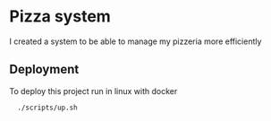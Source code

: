# Pizza system

I created a system to be able to manage my pizzeria more efficiently

## Deployment

To deploy this project run in linux with docker

```bash
  ./scripts/up.sh
```
